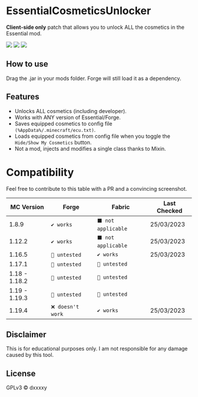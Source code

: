 # EssentialCosmeticsUnlocker
**Client-side only** patch that allows you to unlock ALL the cosmetics in the Essential mod.

![](https://img.shields.io/badge/FORGE-ANY_VERSION-0?style=for-the-badge)
![](https://img.shields.io/badge/ESSENTIAL-ANY_VERSION-0?style=for-the-badge)
![](https://img.shields.io/github/downloads/DxxxxY/EssentialCosmeticsUnlocker/total?style=for-the-badge)

## How to use
Drag the .jar in your mods folder. Forge will still load it as a dependency.

## Features
- Unlocks ALL cosmetics (including developer). 
- Works with ANY version of Essential/Forge.
- Saves equipped cosmetics to config file `(%AppData%/.minecraft/ecu.txt)`.
- Loads equipped cosmetics from config file when you toggle the `Hide/Show My Cosmetics` button.
- Not a mod, injects and modifies a single class thanks to Mixin.

# Compatibility
Feel free to contribute to this table with a PR and a convincing screenshot.

| MC Version    | Forge             | Fabric             | Last Checked |
|---------------|-------------------|--------------------|--------------|
| 1.8.9         | `✔️ works`️       | `⬛ not applicable` | 25/03/2023   |
| 1.12.2        | `✔️ works`️       | `⬛ not applicable` | 25/03/2023   |
| 1.16.5        | `🚧 untested`️    | `✔️ works`         | 25/03/2023   |
| 1.17.1        | `🚧 untested`️    | `🚧 untested`      |              |
| 1.18 - 1.18.2 | `🚧 untested`️    | `🚧 untested`      |              |
| 1.19 - 1.19.3 | `🚧 untested`️    | `🚧 untested`      |              |
| 1.19.4        | `❌ doesn't work`️ | `✔️ works`         | 25/03/2023   |

## Disclaimer
This is for educational purposes only. I am not responsible for any damage caused by this tool.

## License
GPLv3 © dxxxxy